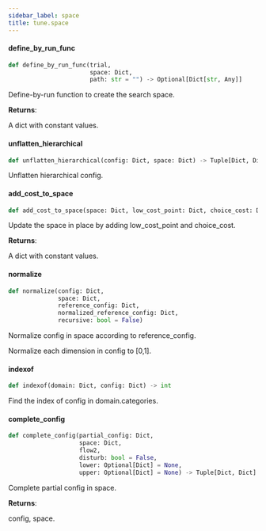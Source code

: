 ```yaml
---
sidebar_label: space
title: tune.space
---
```


#### define\_by\_run\_func

```python
def define_by_run_func(trial,
                       space: Dict,
                       path: str = "") -> Optional[Dict[str, Any]]
```

Define-by-run function to create the search space.

**Returns**:

  A dict with constant values.

#### unflatten\_hierarchical

```python
def unflatten_hierarchical(config: Dict, space: Dict) -> Tuple[Dict, Dict]
```

Unflatten hierarchical config.

#### add\_cost\_to\_space

```python
def add_cost_to_space(space: Dict, low_cost_point: Dict, choice_cost: Dict)
```

Update the space in place by adding low_cost_point and choice_cost.

**Returns**:

  A dict with constant values.

#### normalize

```python
def normalize(config: Dict,
              space: Dict,
              reference_config: Dict,
              normalized_reference_config: Dict,
              recursive: bool = False)
```

Normalize config in space according to reference_config.

Normalize each dimension in config to [0,1].

#### indexof

```python
def indexof(domain: Dict, config: Dict) -> int
```

Find the index of config in domain.categories.

#### complete\_config

```python
def complete_config(partial_config: Dict,
                    space: Dict,
                    flow2,
                    disturb: bool = False,
                    lower: Optional[Dict] = None,
                    upper: Optional[Dict] = None) -> Tuple[Dict, Dict]
```

Complete partial config in space.

**Returns**:

  config, space.

